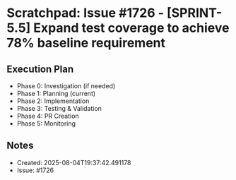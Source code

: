 # Scratchpad: Issue #1726 - [SPRINT-5.5] Expand test coverage to achieve 78% baseline requirement

## Execution Plan

- Phase 0: Investigation (if needed)
- Phase 1: Planning (current)
- Phase 2: Implementation
- Phase 3: Testing & Validation
- Phase 4: PR Creation
- Phase 5: Monitoring

## Notes

- Created: 2025-08-04T19:37:42.491178
- Issue: #1726
